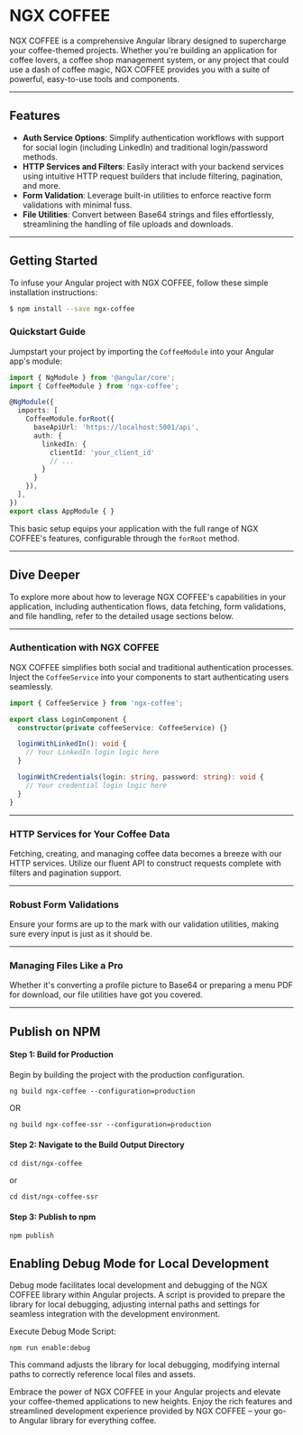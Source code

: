
# NGX COFFEE
NGX COFFEE is a comprehensive Angular library designed to supercharge your coffee-themed projects. Whether you're building an application for coffee lovers, a coffee shop management system, or any project that could use a dash of coffee magic, NGX COFFEE provides you with a suite of powerful, easy-to-use tools and components.

---

## Features

- **Auth Service Options**: Simplify authentication workflows with support for social login (including LinkedIn) and traditional login/password methods.
- **HTTP Services and Filters**: Easily interact with your backend services using intuitive HTTP request builders that include filtering, pagination, and more.
- **Form Validation**: Leverage built-in utilities to enforce reactive form validations with minimal fuss.
- **File Utilities**: Convert between Base64 strings and files effortlessly, streamlining the handling of file uploads and downloads.

---

## Getting Started

To infuse your Angular project with NGX COFFEE, follow these simple installation instructions:

```bash
$ npm install --save ngx-coffee
```

### Quickstart Guide

Jumpstart your project by importing the `CoffeeModule` into your Angular app's module:

```typescript
import { NgModule } from '@angular/core';
import { CoffeeModule } from 'ngx-coffee';

@NgModule({
  imports: [
    CoffeeModule.forRoot({
      baseApiUrl: 'https://localhost:5001/api',
      auth: {
        linkedIn: {
          clientId: 'your_client_id'
          // ...
        }
      }
    }),
  ],
})
export class AppModule { }
```

This basic setup equips your application with the full range of NGX COFFEE's features, configurable through the `forRoot` method.

---

## Dive Deeper

To explore more about how to leverage NGX COFFEE's capabilities in your application, including authentication flows, data fetching, form validations, and file handling, refer to the detailed usage sections below.

---

### Authentication with NGX COFFEE

NGX COFFEE simplifies both social and traditional authentication processes. Inject the `CoffeeService` into your components to start authenticating users seamlessly.

```typescript
import { CoffeeService } from 'ngx-coffee';

export class LoginComponent {
  constructor(private coffeeService: CoffeeService) {}

  loginWithLinkedIn(): void {
    // Your LinkedIn login logic here
  }

  loginWithCredentials(login: string, password: string): void {
    // Your credential login logic here
  }
}
```

---

### HTTP Services for Your Coffee Data

Fetching, creating, and managing coffee data becomes a breeze with our HTTP services. Utilize our fluent API to construct requests complete with filters and pagination support.

---

### Robust Form Validations

Ensure your forms are up to the mark with our validation utilities, making sure every input is just as it should be.

---

### Managing Files Like a Pro

Whether it's converting a profile picture to Base64 or preparing a menu PDF for download, our file utilities have got you covered.

---

## Publish on NPM

#### Step 1: Build for Production
Begin by building the project with the production configuration.

```
ng build ngx-coffee --configuration=production
```
OR
```
ng build ngx-coffee-ssr --configuration=production
```

#### Step 2: Navigate to the Build Output Directory

```
cd dist/ngx-coffee
```
or

```
cd dist/ngx-coffee-ssr
```

#### Step 3: Publish to npm
```
npm publish
```

## Enabling Debug Mode for Local Development
Debug mode facilitates local development and debugging of the NGX COFFEE library within Angular projects. A script is provided to prepare the library for local debugging, adjusting internal paths and settings for seamless integration with the development environment.

Execute Debug Mode Script:
```
npm run enable:debug
```

This command adjusts the library for local debugging, modifying internal paths to correctly reference local files and assets.

Embrace the power of NGX COFFEE in your Angular projects and elevate your coffee-themed applications to new heights. Enjoy the rich features and streamlined development experience provided by NGX COFFEE – your go-to Angular library for everything coffee.
